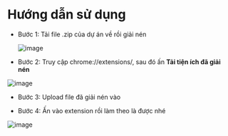 # Hướng dẫn sử dụng

- Bước 1: Tải file .zip của dự án về rồi giải nén

  ![image](https://github.com/user-attachments/assets/f0ff90f2-c080-4916-a59e-ad60cf496467)

- Bước 2: Truy cập chrome://extensions/, sau đó ấn **Tải tiện ích đã giải nén**

![image](https://github.com/user-attachments/assets/6ada68f5-d9d3-4d80-9b5a-015caf181236)

- Bước 3: Upload file đã giải nén vào

- Bước 4: Ấn vào extension rồi làm theo là được nhé

![image](https://github.com/user-attachments/assets/7c88fbbf-7cad-4f07-bd82-2c857447dd79)
